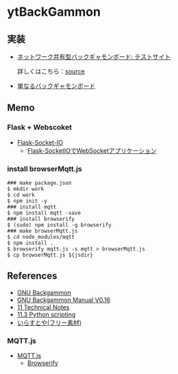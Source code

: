 # ytBackGammon

## 実装

* [ネットワーク共有型バックギャモンボード: テストサイト](http://www.ytani.net:8080/ytbackgammon/)
  
  詳しくはこちら：[source](app/)

* [単なるバックギャモンボード](https://ytani01.github.io/ytBackgammon/)


## Memo

### Flask + Webscoket

* [Flask-Socket-IO](https://github.com/miguelgrinberg/Flask-SocketIO)
  - [Flask-SocketIOでWebSocketアプリケーション](https://qiita.com/nanakenashi/items/6497caf1c56c36f47be9)
  
### install browserMqtt.js

```
### make package.json
$ mkdir work
$ cd work
$ npm init -y
### install mqtt
$ npm install mqtt -save
### install browserify
$ (sudo) npm install -g browserify
### make browserMqtt.js
$ cd node_modules/mqtt
$ npm install .
$ browserify mqtt.js -s mqtt > browserMqtt.js
$ cp browserMqtt.js ${jsdir}
```

## References

* [GNU Backgammon](https://www.gnu.org/software/gnubg/)
* [GNU Backgammon Manual  V0.16](https://www.gnu.org/software/gnubg/manual/html_node/)
* [11 Technical Notes](https://www.gnu.org/software/gnubg/manual/html_node/Technical-Notes.html#Technical-Notes)
* [11.3 Python scripting](https://www.gnu.org/software/gnubg/manual/html_node/Python-scripting.html#Python-scripting)
* [いらすとや(フリー素材)](https://www.irasutoya.com/2019/05/blog-post_951.html)

### MQTT.js

* [MQTT.js](https://github.com/mqttjs/MQTT.js)
  - [Browserify](https://github.com/mqttjs/MQTT.js#browserify)
